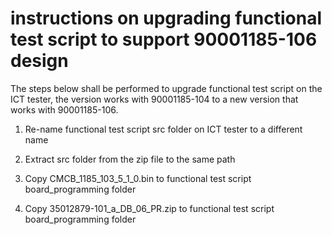 instructions on upgrading functional test script to support 90001185-106 design
================================================================================
The steps below shall be performed to upgrade functional test script on the ICT
tester, the version works with 90001185-104 to a new version that works with 
90001185-106.


1. Re-name functional test script src folder on ICT tester to a different name

2. Extract src folder from the zip file to the same path

3. Copy CMCB_1185_103_5_1_0.bin to functional test script board_programming folder 

4. Copy 35012879-101_a_DB_06_PR.zip to functional test script board_programming folder
